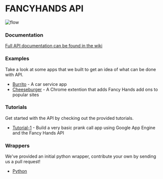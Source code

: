 FANCYHANDS API
======

![flow](http://www.fancyhands.com/images/api-tutorials/Flow-Chart.png)

### Documentation
[Full API documentation can be found in the wiki](https://github.com/fancyhands/fh-api/wiki)

### Examples
Take a look at some apps that we built to get an idea of what can be done with API.
* [Burrito](https://github.com/fancyhands/fh-api/tree/master/examples/burrito_app) - A car service app
* [Cheeseburger](https://github.com/fancyhands/fh-api/tree/master/examples/cheeseburger) - A Chrome extention that adds Fancy Hands add ons to popular sites

### Tutorials
Get started with the API by checking out the provided tutorials.
* [Tutorial-1](https://github.com/fancyhands/fh-api/tree/master/tutorials/tutorial-1) - Build a very basic prank call app using Google App Engine and the Fancy Hands API

### Wrappers
We've provided an initial python wrapper, contribute your own by sending us a pull request!
* [Python](https://github.com/fancyhands/fh-api/tree/master/wrappers/python)

